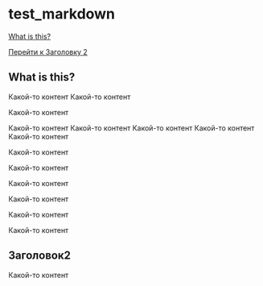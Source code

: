 # test_markdown


[What is this?](#what-is-this?)


[Перейти к Заголовку 2](#title2)

## What is this?
Какой-то контент
Какой-то контент

Какой-то контент

Какой-то контент
Какой-то контент
Какой-то контент
Какой-то контент
Какой-то контент




Какой-то контент


Какой-то контент

Какой-то контент

Какой-то контент


Какой-то контент

Какой-то контент











## <a id="title2">Заголовок2</a>
Какой-то контент
